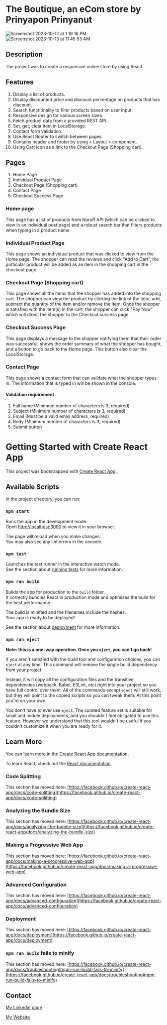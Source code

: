 # The Boutique, an eCom store by Prinyapon Prinyanut
![Screenshot 2023-10-12 at 1 19 16 PM](https://github.com/GeniePrinie/js2-framework/assets/100139381/cad1be37-2434-44c3-aed4-f9c7f25c2fc8)
![Screenshot 2023-10-13 at 11 45 53 AM](https://github.com/GeniePrinie/js2-framework/assets/100139381/d06fbcd7-225f-4041-a043-f6327c6362c3)



## Description

The project was to create a responsive online store by using React.

## Features
1. Display a list of products.
2. Display discounted price and discount percentage on products that has discount.
3. Search functionality to filter products based on user input.
4. Responsive design for various screen sizes.
5. Fetch product data from a provided REST API.
6. Set, get, clear item in LocalStorage.
7. Contact form validation.
8. Use React Router to switch between pages.
9. Contains header and footer by using < Layout > component.
10. Using Cart icon as a link to the Checkout Page (Shopping cart).

## Pages

1. Home Page
2. Individual Product Page
3. Checkout Page (Shopping cart)
4. Contact Page
5. Checkout Success Page
   
### Home page
This page has a list of products from Noroff API (which can be clicked to view in an individual post page) and a robust search bar that filters products when typing in a product name.

### Individual Product Page
This page shows an individual product that was clicked to view from the Home page. The shopper can read the reviews and click "Add to Cart", the particular product will be added as an item in the shopping cart in the checkout page.

### Checkout Page (Shopping cart)
This page shows all the items that the shopper has added into the shopping cart. The shopper can view the product by clicking the link of the item, add, subtract the quantity of the item and/or remove the item. Once the shopper is satisfied with the item(s) in the cart, the shopper can click "Pay Now" which will direct the shopper to the Checkout success page.

### Checkout Success Page
This page displays a message to the shopper notifying them that their order was successful, shows the order summary of what the shopper has bought, and a button to go back to the Home page. This button also clear the LocalStorage.

### Contact Page
This page shows a contact form that can validate what the shopper types in. The information that is typed in will be shown in the console.

#### Validation requirement
1. Full name (Minimum number of characters is 3, required)
2. Subject (Minimum number of characters is 3, required)
3. Email (Must be a valid email address, required)
4. Body (Minimum number of characters is 3, required)
5. Submit button

# Getting Started with Create React App

This project was bootstrapped with [Create React App](https://github.com/facebook/create-react-app).

## Available Scripts

In the project directory, you can run:

### `npm start`

Runs the app in the development mode.\
Open [http://localhost:3000](http://localhost:3000) to view it in your browser.

The page will reload when you make changes.\
You may also see any lint errors in the console.

### `npm test`

Launches the test runner in the interactive watch mode.\
See the section about [running tests](https://facebook.github.io/create-react-app/docs/running-tests) for more information.

### `npm run build`

Builds the app for production to the `build` folder.\
It correctly bundles React in production mode and optimizes the build for the best performance.

The build is minified and the filenames include the hashes.\
Your app is ready to be deployed!

See the section about [deployment](https://facebook.github.io/create-react-app/docs/deployment) for more information.

### `npm run eject`

**Note: this is a one-way operation. Once you `eject`, you can't go back!**

If you aren't satisfied with the build tool and configuration choices, you can `eject` at any time. This command will remove the single build dependency from your project.

Instead, it will copy all the configuration files and the transitive dependencies (webpack, Babel, ESLint, etc) right into your project so you have full control over them. All of the commands except `eject` will still work, but they will point to the copied scripts so you can tweak them. At this point you're on your own.

You don't have to ever use `eject`. The curated feature set is suitable for small and middle deployments, and you shouldn't feel obligated to use this feature. However we understand that this tool wouldn't be useful if you couldn't customize it when you are ready for it.

## Learn More

You can learn more in the [Create React App documentation](https://facebook.github.io/create-react-app/docs/getting-started).

To learn React, check out the [React documentation](https://reactjs.org/).

### Code Splitting

This section has moved here: [https://facebook.github.io/create-react-app/docs/code-splitting](https://facebook.github.io/create-react-app/docs/code-splitting)

### Analyzing the Bundle Size

This section has moved here: [https://facebook.github.io/create-react-app/docs/analyzing-the-bundle-size](https://facebook.github.io/create-react-app/docs/analyzing-the-bundle-size)

### Making a Progressive Web App

This section has moved here: [https://facebook.github.io/create-react-app/docs/making-a-progressive-web-app](https://facebook.github.io/create-react-app/docs/making-a-progressive-web-app)

### Advanced Configuration

This section has moved here: [https://facebook.github.io/create-react-app/docs/advanced-configuration](https://facebook.github.io/create-react-app/docs/advanced-configuration)

### Deployment

This section has moved here: [https://facebook.github.io/create-react-app/docs/deployment](https://facebook.github.io/create-react-app/docs/deployment)

### `npm run build` fails to minify

This section has moved here: [https://facebook.github.io/create-react-app/docs/troubleshooting#npm-run-build-fails-to-minify](https://facebook.github.io/create-react-app/docs/troubleshooting#npm-run-build-fails-to-minify)

## Contact

[My Linkedin page](https://www.linkedin.com/in/genie-prinyanut-ab3441257/)

[My Website](https://genieprinyanut.netlify.app/)
